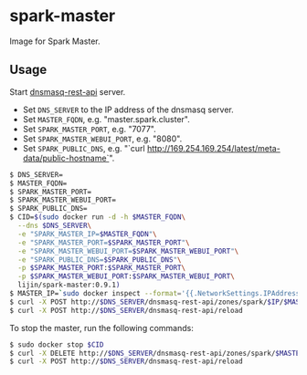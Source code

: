 spark-master
============

Image for Spark Master.

Usage
-----

Start [dnsmasq-rest-api](https://index.docker.io/u/lijin/dnsmasq-rest-api/) server.

* Set `DNS_SERVER` to the IP address of the dnsmasq server.
* Set `MASTER_FQDN`, e.g. "master.spark.cluster".
* Set `SPARK_MASTER_PORT`, e.g. "7077".
* Set `SPARK_MASTER_WEBUI_PORT`, e.g. "8080".
* Set `SPARK_PUBLIC_DNS`, e.g. "\`curl http://169.254.169.254/latest/meta-data/public-hostname`".

```bash
$ DNS_SERVER=
$ MASTER_FQDN=
$ SPARK_MASTER_PORT=
$ SPARK_MASTER_WEBUI_PORT=
$ SPARK_PUBLIC_DNS=
$ CID=$(sudo docker run -d -h $MASTER_FQDN\
  --dns $DNS_SERVER\
  -e "SPARK_MASTER_IP=$MASTER_FQDN"\
  -e "SPARK_MASTER_PORT=$SPARK_MASTER_PORT"\
  -e "SPARK_MASTER_WEBUI_PORT=$SPARK_MASTER_WEBUI_PORT"\
  -e "SPARK_PUBLIC_DNS=$SPARK_PUBLIC_DNS"\
  -p $SPARK_MASTER_PORT:$SPARK_MASTER_PORT\
  -p $SPARK_MASTER_WEBUI_PORT:$SPARK_MASTER_WEBUI_PORT\
  lijin/spark-master:0.9.1)
$ MASTER_IP=`sudo docker inspect --format='{{.NetworkSettings.IPAddress}}' $CID`
$ curl -X POST http://$DNS_SERVER/dnsmasq-rest-api/zones/spark/$IP/$MASTER_FQDN
$ curl -X POST http://$DNS_SERVER/dnsmasq-rest-api/reload
```

To stop the master, run the following commands:

```bash
$ sudo docker stop $CID
$ curl -X DELETE http://$DNS_SERVER/dnsmasq-rest-api/zones/spark/$MASTER_IP/$MASTER_FQDN
$ curl -X POST http://$DNS_SERVER/dnsmasq-rest-api/reload
```
